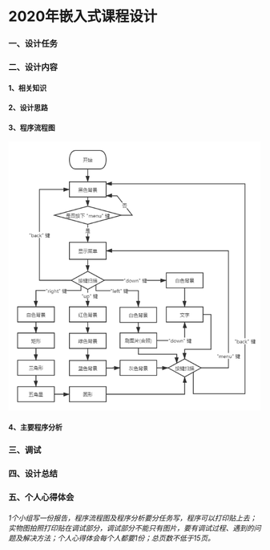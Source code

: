 # 2020年嵌入式课程设计

### 一、设计任务

### 二、设计内容

#### 1、相关知识

#### 2、设计思路

#### 3、程序流程图

![main](https://raw.githubusercontent.com/Heanden/ESCD/master/main.png)

#### 4、主要程序分析

### 三、调试

### 四、设计总结

### 五、个人心得体会

###### 1个小组写一份报告，程序流程图及程序分析要分任务写，程序可以打印贴上去；实物图拍照打印贴在调试部分，调试部分不能只有图片，要有调试过程、遇到的问题及解决方法；个人心得体会每个人都要1份；总页数不低于15页。